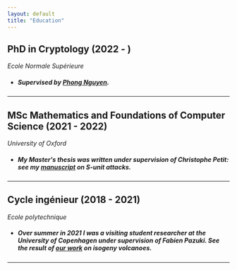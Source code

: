 ```yaml
---
layout: default
title: "Education"
---
```


## PhD in Cryptology (2022 - )
*Ecole Normale Supérieure*
* ##### Supervised by [Phong Nguyen](https://www.di.ens.fr/~pnguyen/).
---

## MSc Mathematics and Foundations of Computer Science (2021 - 2022)
*University of Oxford*
* ##### My Master's thesis was written under supervision of Christophe Petit: see my [manuscript](HBmfocs.pdf) on S-unit attacks.
---

## Cycle ingénieur (2018 - 2021)
*Ecole polytechnique*
* ##### Over summer in 2021 I was a visiting student researcher at the University of Copenhagen under supervision of Fabien Pazuki. See the result of [our work](https://arxiv.org/abs/2210.01086) on isogeny volcanoes.
---

